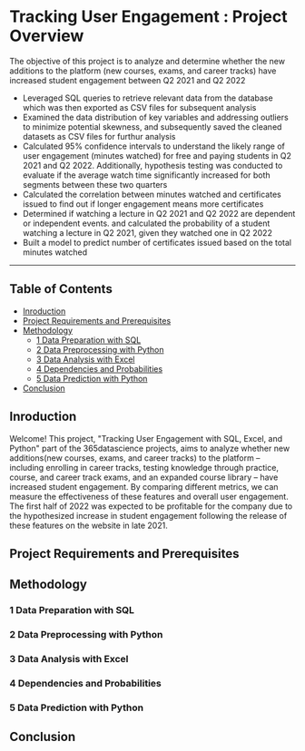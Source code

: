 # Tracking User Engagement : Project Overview
The objective of this project is to analyze and determine whether the new additions to the platform (new courses, exams, and career tracks) have increased student engagement between Q2 2021 and Q2 2022

- Leveraged SQL queries to retrieve relevant data from the database which was then exported as CSV files for subsequent analysis
- Examined the data distribution of key variables and addressing outliers to minimize potential skewness, and subsequently saved the cleaned datasets as CSV files for furthur analysis
- Calculated 95% confidence intervals to understand the likely range of user engagement (minutes watched) for free and paying students in Q2 2021 and Q2 2022. Additionally, hypothesis testing was conducted to evaluate if the average watch time significantly increased for both segments between these two quarters
- Calculated the correlation between minutes watched and certificates issued to find out if longer engagement means more certificates
- Determined if watching a lecture in Q2 2021 and Q2 2022 are dependent or independent events. and calculated the probability of a student watching a lecture in Q2 2021, given they watched one in Q2 2022
- Built a model to predict number of certificates issued based on the total minutes watched

***

## Table of Contents
- [Inroduction](#Inroduction)
- [Project Requirements and Prerequisites](#Project-Requirements-and-Prerequisites)
- [Methodology](#Methodology)
  - [1 Data Preparation with SQL](#1-Data-Preparation-with-SQL)
  - [2 Data Preprocessing with Python](#2-Data-Preprocessing-with-Python)
  - [3 Data Analysis with Excel](#3-Data-Analysis-with-Excel)
  - [4 Dependencies and Probabilities](#4-Dependencies-and-Probabilities)
  - [5 Data Prediction with Python](#5-Data-Prediction-with-Python)
- [Conclusion](#Conclusion)

## Inroduction
Welcome! This project, "Tracking User Engagement with SQL, Excel, and Python" part of the 365datascience projects, aims to analyze whether new additions(new courses, exams, and career tracks) to the platform – including enrolling in career tracks, testing knowledge through practice, course, and career track exams, and an expanded course library – have increased student engagement. By comparing different metrics, we can measure the effectiveness of these features and overall user engagement. The first half of 2022 was expected to be profitable for the company due to the hypothesized increase in student engagement following the release of these features on the website in late 2021.

## Project Requirements and Prerequisites


## Methodology


### 1 Data Preparation with SQL


### 2 Data Preprocessing with Python


### 3 Data Analysis with Excel


### 4 Dependencies and Probabilities


### 5 Data Prediction with Python


## Conclusion




